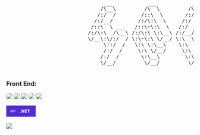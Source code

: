 <pre>

                               ___           ___           ___       ___       ___     
                              /\__\         /\  \         /\__\     /\__\     /\  \    
                             /:/  /        /::\  \       /:/  /    /:/  /    /::\  \   
                            /:/__/        /:/\:\  \     /:/  /    /:/  /    /:/\:\  \  
                           /::\  \ ___   /::\~\:\  \   /:/  /    /:/  /    /:/  \:\  \ 
                          /:/\:\  /\__\ /:/\:\ \:\__\ /:/__/    /:/__/    /:/__/ \:\__\
                          \/__\:\/:/  / \:\~\:\ \/__/ \:\  \    \:\  \    \:\  \ /:/  /
                               \::/  /   \:\ \:\__\    \:\  \    \:\  \    \:\  /:/  / 
                               /:/  /     \:\ \/__/     \:\  \    \:\  \    \:\/:/  /  
                              /:/  /       \:\__\        \:\__\    \:\__\    \::/  /   
                              \/__/         \/__/         \/__/     \/__/     \/__/    

</pre>

### Front End: 

<img style="border-radius: 5px!important; height: 30px;" 
src="https://img.shields.io/badge/CSS-212121?&style=for-the-badge&logo=css3&logoColor=white"/> 
<img style="border-radius: 5px; height: 30px;" 
src="https://img.shields.io/badge/HTML-212121?style=for-the-badge&logo=html5&logoColor=white"/>
<img style="height: 30px;" 
src="https://img.shields.io/badge/JavaScript-212121?style=for-the-badge&logo=JavaScript&logoColor=white"/>
<img style="border-radius: 5px; height: 30px;" 
src="https://img.shields.io/badge/React-61DAFB.svg?style=for-the-badge&logo=React&logoColor=black"/>
<img style="height: 30px;" 
src="https://img.shields.io/badge/GreenSock-88CE02.svg?style=for-the-badge&logo=GreenSock&logoColor=white"/>

<img style="height: 30px;" 
src="./img/NET.svg"/>




<img style="height: 30px;" 
src="https://img.shields.io/badge/gsap-212121?style=for-the-badge&logo=greensock&logoColor=white"/>


